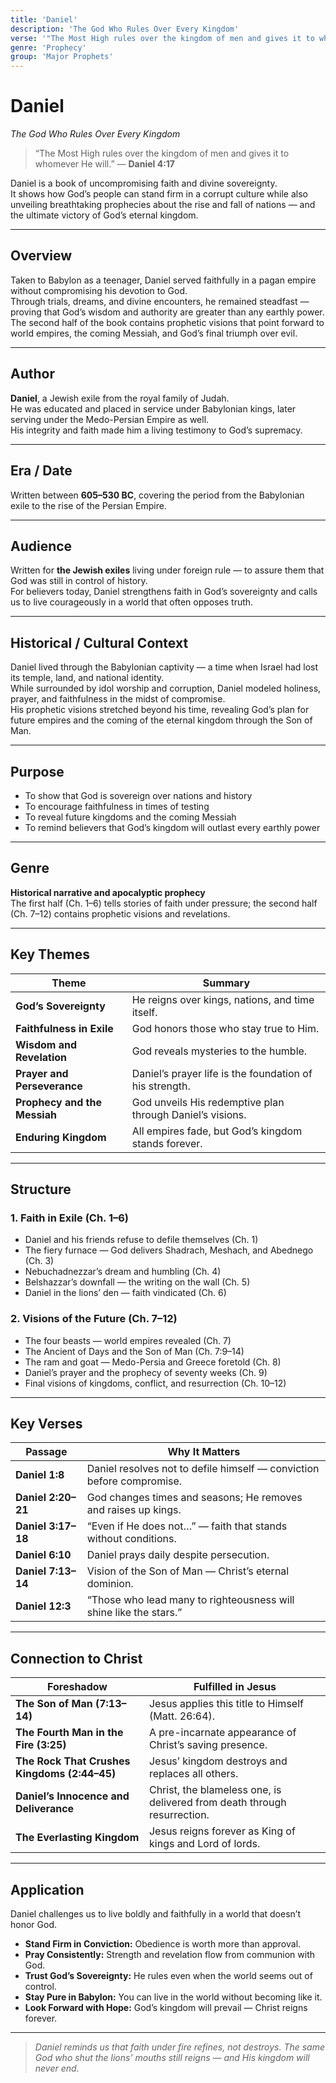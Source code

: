 ```yaml
---
title: 'Daniel'
description: 'The God Who Rules Over Every Kingdom'
verse: '"The Most High rules over the kingdom of men and gives it to whomever He will." — Daniel 4:17'
genre: 'Prophecy'
group: 'Major Prophets'
---
```


# Daniel  
*The God Who Rules Over Every Kingdom*

> “The Most High rules over the kingdom of men and gives it to whomever He will.” — **Daniel 4:17**

Daniel is a book of uncompromising faith and divine sovereignty.  
It shows how God’s people can stand firm in a corrupt culture while also unveiling breathtaking prophecies about the rise and fall of nations — and the ultimate victory of God’s eternal kingdom.

---

## Overview  
Taken to Babylon as a teenager, Daniel served faithfully in a pagan empire without compromising his devotion to God.  
Through trials, dreams, and divine encounters, he remained steadfast — proving that God’s wisdom and authority are greater than any earthly power.  
The second half of the book contains prophetic visions that point forward to world empires, the coming Messiah, and God’s final triumph over evil.

---

## Author  
**Daniel**, a Jewish exile from the royal family of Judah.  
He was educated and placed in service under Babylonian kings, later serving under the Medo-Persian Empire as well.  
His integrity and faith made him a living testimony to God’s supremacy.

---

## Era / Date  
Written between **605–530 BC**, covering the period from the Babylonian exile to the rise of the Persian Empire.

---

## Audience  
Written for **the Jewish exiles** living under foreign rule — to assure them that God was still in control of history.  
For believers today, Daniel strengthens faith in God’s sovereignty and calls us to live courageously in a world that often opposes truth.

---

## Historical / Cultural Context  
Daniel lived through the Babylonian captivity — a time when Israel had lost its temple, land, and national identity.  
While surrounded by idol worship and corruption, Daniel modeled holiness, prayer, and faithfulness in the midst of compromise.  
His prophetic visions stretched beyond his time, revealing God’s plan for future empires and the coming of the eternal kingdom through the Son of Man.

---

## Purpose  
- To show that God is sovereign over nations and history  
- To encourage faithfulness in times of testing  
- To reveal future kingdoms and the coming Messiah  
- To remind believers that God’s kingdom will outlast every earthly power  

---

## Genre  
**Historical narrative and apocalyptic prophecy**  
The first half (Ch. 1–6) tells stories of faith under pressure; the second half (Ch. 7–12) contains prophetic visions and revelations.

---

## Key Themes  

| Theme | Summary |
|-------|----------|
| **God’s Sovereignty** | He reigns over kings, nations, and time itself. |
| **Faithfulness in Exile** | God honors those who stay true to Him. |
| **Wisdom and Revelation** | God reveals mysteries to the humble. |
| **Prayer and Perseverance** | Daniel’s prayer life is the foundation of his strength. |
| **Prophecy and the Messiah** | God unveils His redemptive plan through Daniel’s visions. |
| **Enduring Kingdom** | All empires fade, but God’s kingdom stands forever. |

---

## Structure  

### 1. Faith in Exile (Ch. 1–6)
- Daniel and his friends refuse to defile themselves (Ch. 1)  
- The fiery furnace — God delivers Shadrach, Meshach, and Abednego (Ch. 3)  
- Nebuchadnezzar’s dream and humbling (Ch. 4)  
- Belshazzar’s downfall — the writing on the wall (Ch. 5)  
- Daniel in the lions’ den — faith vindicated (Ch. 6)  

### 2. Visions of the Future (Ch. 7–12)
- The four beasts — world empires revealed (Ch. 7)  
- The Ancient of Days and the Son of Man (Ch. 7:9–14)  
- The ram and goat — Medo-Persia and Greece foretold (Ch. 8)  
- Daniel’s prayer and the prophecy of seventy weeks (Ch. 9)  
- Final visions of kingdoms, conflict, and resurrection (Ch. 10–12)  

---

## Key Verses  

| Passage | Why It Matters |
|----------|----------------|
| **Daniel 1:8** | Daniel resolves not to defile himself — conviction before compromise. |
| **Daniel 2:20–21** | God changes times and seasons; He removes and raises up kings. |
| **Daniel 3:17–18** | “Even if He does not…” — faith that stands without conditions. |
| **Daniel 6:10** | Daniel prays daily despite persecution. |
| **Daniel 7:13–14** | Vision of the Son of Man — Christ’s eternal dominion. |
| **Daniel 12:3** | “Those who lead many to righteousness will shine like the stars.” |

---

## Connection to Christ  

| Foreshadow | Fulfilled in Jesus |
|-------------|-------------------|
| **The Son of Man (7:13–14)** | Jesus applies this title to Himself (Matt. 26:64). |
| **The Fourth Man in the Fire (3:25)** | A pre-incarnate appearance of Christ’s saving presence. |
| **The Rock That Crushes Kingdoms (2:44–45)** | Jesus’ kingdom destroys and replaces all others. |
| **Daniel’s Innocence and Deliverance** | Christ, the blameless one, is delivered from death through resurrection. |
| **The Everlasting Kingdom** | Jesus reigns forever as King of kings and Lord of lords. |

---

## Application  
Daniel challenges us to live boldly and faithfully in a world that doesn’t honor God.  
- **Stand Firm in Conviction:** Obedience is worth more than approval.  
- **Pray Consistently:** Strength and revelation flow from communion with God.  
- **Trust God’s Sovereignty:** He rules even when the world seems out of control.  
- **Stay Pure in Babylon:** You can live in the world without becoming like it.  
- **Look Forward with Hope:** God’s kingdom will prevail — Christ reigns forever.  

---

> *Daniel reminds us that faith under fire refines, not destroys. The same God who shut the lions’ mouths still reigns — and His kingdom will never end.*
